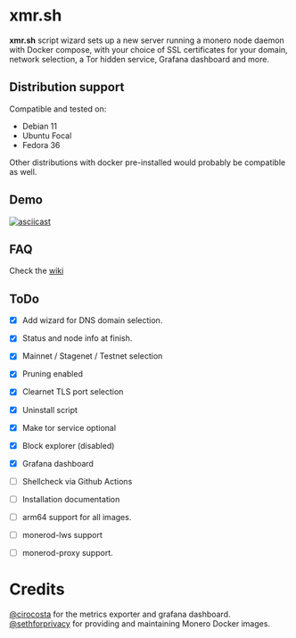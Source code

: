 # xmr.sh

**xmr.sh** script wizard sets up a new server running a monero node daemon with Docker compose, with your choice of SSL certificates for your domain, network selection, a Tor hidden service, Grafana dashboard and more.

## Distribution support

Compatible and tested on:

- Debian 11
- Ubuntu Focal
- Fedora 36

Other distributions with docker pre-installed would probably be compatible as well.

## Demo

[![asciicast](https://asciinema.org/a/DvAz3ygotWYfODOP3duvLbDf.png)](https://asciinema.org/a/DvAz3ygotWYfODOP3duvLbDf)

## FAQ

Check the [wiki](https://github.com/vdo/xmr.sh/wiki/FAQ)

## ToDo

- [x] Add wizard for DNS domain selection.
- [x] Status and node info at finish.
- [x] Mainnet / Stagenet / Testnet selection
- [x] Pruning enabled
- [x] Clearnet TLS port selection
- [x] Uninstall script
- [x] Make tor service optional
- [x] Block explorer (disabled)
- [x] Grafana dashboard
- [ ] Shellcheck via Github Actions
- [ ] Installation documentation
- [ ] arm64 support for all images.
- [ ] monerod-lws support
- [ ] monerod-proxy support.


# Credits

[@cirocosta](https://github.com/cirocosta) for the metrics exporter and grafana dashboard.
[@sethforprivacy](https://github.com/sethforprivacy) for providing and maintaining Monero Docker images.


